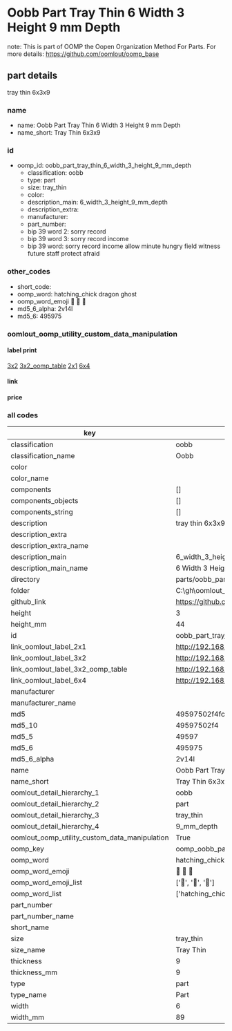 # Oobb Part Tray Thin 6 Width 3 Height 9 mm Depth  

note: This is part of OOMP the Oopen Organization Method For Parts. For more details: https://github.com/oomlout/oomp_base

##  part details
  



tray thin 6x3x9



### name
* name: Oobb Part Tray Thin 6 Width 3 Height 9 mm Depth
* name_short: Tray Thin 6x3x9 
### id
* oomp_id: oobb_part_tray_thin_6_width_3_height_9_mm_depth
  * classification: oobb
  * type: part
  * size: tray_thin
  * color: 
  * description_main: 6_width_3_height_9_mm_depth
  * description_extra: 
  * manufacturer: 
  * part_number: 
  * bip 39 word 2: sorry record
  * bip 39 word 3: sorry record income
  * bip 39 word: sorry record income allow minute hungry field witness future staff protect afraid

### other_codes
* short_code: 
* oomp_word: hatching_chick dragon ghost
* oomp_word_emoji :hatching_chick: :dragon: :ghost:
* md5_6_alpha: 2v14l
* md5_6: 495975






### oomlout_oomp_utility_custom_data_manipulation
#### label print
[3x2](http://192.168.1.245:1112/?label=oomp%202v14l)
[3x2_oomp_table](http://192.168.1.108:1112/?label=oomp%202v14l)
[2x1](http://192.168.1.242:1112/?label=oomp%202v14l)
[6x4](http://192.168.1.55:1112/?label=oomp%202v14l)    

#### link

                              

#### price







### all codes 
| key | value |  
| --- | --- |  
| classification | oobb |  
| classification_name | Oobb |  
| color |  |  
| color_name |  |  
| components | [] |  
| components_objects | [] |  
| components_string | [] |  
| description | tray thin 6x3x9 |  
| description_extra |  |  
| description_extra_name |  |  
| description_main | 6_width_3_height_9_mm_depth |  
| description_main_name | 6 Width 3 Height 9 mm Depth |  
| directory | parts/oobb_part_tray_thin_6_width_3_height_9_mm_depth |  
| folder | C:\gh\oomlout_oobb_version_4_generated_parts\things\oobb_part_tray_thin_6_width_3_height_9_mm_depth |  
| github_link | https://github.com/oomlout/oomlout_oomp_part_src/tree/main/parts/oobb_part_tray_thin_6_width_3_height_9_mm_depth |  
| height | 3 |  
| height_mm | 44 |  
| id | oobb_part_tray_thin_6_width_3_height_9_mm_depth |  
| link_oomlout_label_2x1 | http://192.168.1.242:1112/?label=oomp%202v14l |  
| link_oomlout_label_3x2 | http://192.168.1.245:1112/?label=oomp%202v14l |  
| link_oomlout_label_3x2_oomp_table | http://192.168.1.108:1112/?label=oomp%202v14l |  
| link_oomlout_label_6x4 | http://192.168.1.55:1112/?label=oomp%202v14l |  
| manufacturer |  |  
| manufacturer_name |  |  
| md5 | 49597502f4fcaabdbd46a06ae52cf67b |  
| md5_10 | 49597502f4 |  
| md5_5 | 49597 |  
| md5_6 | 495975 |  
| md5_6_alpha | 2v14l |  
| name | Oobb Part Tray Thin 6 Width 3 Height 9 mm Depth |  
| name_short | Tray Thin 6x3x9  |  
| oomlout_detail_hierarchy_1 | oobb |  
| oomlout_detail_hierarchy_2 | part |  
| oomlout_detail_hierarchy_3 | tray_thin |  
| oomlout_detail_hierarchy_4 | 9_mm_depth |  
| oomlout_oomp_utility_custom_data_manipulation | True |  
| oomp_key | oomp_oobb_part_tray_thin_6_width_3_height_9_mm_depth |  
| oomp_word | hatching_chick dragon ghost |  
| oomp_word_emoji | :hatching_chick: :dragon: :ghost: |  
| oomp_word_emoji_list | [':hatching_chick:', ':dragon:', ':ghost:'] |  
| oomp_word_list | ['hatching_chick', 'dragon', 'ghost'] |  
| part_number |  |  
| part_number_name |  |  
| short_name |  |  
| size | tray_thin |  
| size_name | Tray Thin |  
| thickness | 9 |  
| thickness_mm | 9 |  
| type | part |  
| type_name | Part |  
| width | 6 |  
| width_mm | 89 |  
